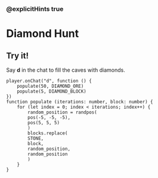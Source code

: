 ### @explicitHints true

# Diamond Hunt

## Try it!

Say **d** in the chat to fill the caves with diamonds.

```template
player.onChat("d", function () {
    populate(50, DIAMOND_ORE)
    populate(5, DIAMOND_BLOCK)
})
function populate (iterations: number, block: number) {
    for (let index = 0; index < iterations; index++) {
        random_position = randpos(
        pos(-5, -5, -5),
        pos(5, 5, 5)
        )
        blocks.replace(
        STONE,
        block,
        random_position,
        random_position
        )
    }
}
```